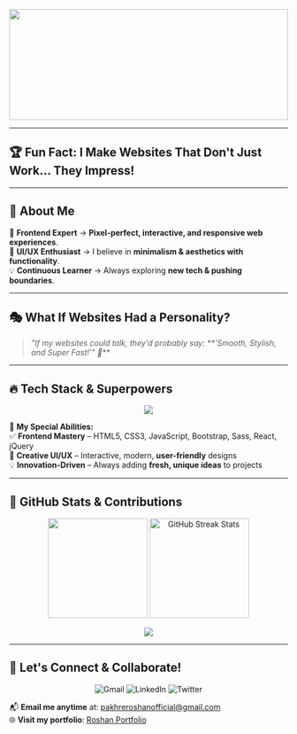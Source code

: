 <div align="center">
  <img src="https://media.licdn.com/dms/image/v2/D4D16AQFRWHFBVsW3BA/profile-displaybackgroundimage-shrink_350_1400/B4DZewfqiNHAAg-/0/1751012781169?e=1756944000&v=beta&t=4nlrzF0UZmTQL1dHyyywPl_dqGgxlk9J2SrzTfRc8Nw" height="200" width="100% />
  <h1>🚀 Pakhre Roshan - Frontend Developer</h1>
  <p><i>Bringing Ideas to Life | Code, Creativity & Innovation</i></p>
  
  <img src="https://readme-typing-svg.herokuapp.com?font=Fira+Code&size=22&pause=1000&color=F3CC30&center=true&vCenter=true&width=800&lines=🚀+Frontend+Developer+|+Backend+Developer+on+the+way;🎨+Pixel+Perfect+UI/UX+Designs;💡+Creative+Thinker+%26+Problem+Solver;🔥+Passionate+about+Tech+%26+Innovation" />
</div>

---

## 🏆 **Fun Fact: I Make Websites That Don't Just Work... They Impress!**  

---

## 🌟 About Me  

🎯 **Frontend Expert** → **Pixel-perfect, interactive, and responsive web experiences**.  
🎨 **UI/UX Enthusiast** → I believe in **minimalism & aesthetics with functionality**.  
💡 **Continuous Learner** → Always exploring **new tech & pushing boundaries**.  

---

## 🎭 **What If Websites Had a Personality?**
> _"If my websites could talk, they'd probably say: **'Smooth, Stylish, and Super Fast!'" 🚀_**  

---

## 🔥 **Tech Stack & Superpowers**  

<p align="center">
  <img src="https://skillicons.dev/icons?i=html,css,bootstrap,js,react,jquery,nodejs,express,mongodb,mongoose,git,github,canva" />
</p>

🚀 **My Special Abilities:**  
✅ **Frontend Mastery** – HTML5, CSS3, JavaScript, Bootstrap, Sass, React, jQuery  
🎨 **Creative UI/UX** – Interactive, modern, **user-friendly** designs   
💡 **Innovation-Driven** – Always adding **fresh, unique ideas** to projects  

<!--  
  Solve this simple riddle:  
  
  I speak without a mouth and hear without ears.  
  I have no body, but I come alive with the wind.  
  
  What am I?  
  
  DM me the answer on Twitter with "I solved it!" 🚀  
-->


--- 

## 👾 GitHub Stats & Contributions

<p align="center">
  <img src="https://github-readme-stats.vercel.app/api?username=roshan773&show_icons=true&theme=radical&count_private=true" height="180" />
  <img src="https://github-readme-streak-stats.herokuapp.com/?user=roshan773&theme=radical" alt="GitHub Streak Stats" height="180"/>
</p>

<p align="center">
  <img src="https://github-readme-activity-graph.vercel.app/graph?username=roshan773&theme=react-dark&hide_border=true" />
</p>


---  

## 🌌 **Let's Connect & Collaborate!**

<p align="center">
  <img src="https://img.shields.io/badge/Gmail-%23D14836.svg?&style=for-the-badge&logo=gmail&logoColor=white" alt="Gmail"/>
  <img src="https://img.shields.io/badge/LinkedIn-%230077B5.svg?&style=for-the-badge&logo=linkedin&logoColor=white" alt="LinkedIn"/>
  <img src="https://img.shields.io/badge/Twitter-%231DA1F2.svg?&style=for-the-badge&logo=twitter&logoColor=white" alt="Twitter"/>
</p>

📬 **Email me anytime** at: [pakhreroshanofficial@gmail.com](mailto:pakhreroshan@gmail.com)  
🌐 **Visit my portfolio**: [Roshan Portfolio](https://roshanportfolio-alpha.vercel.app)  
